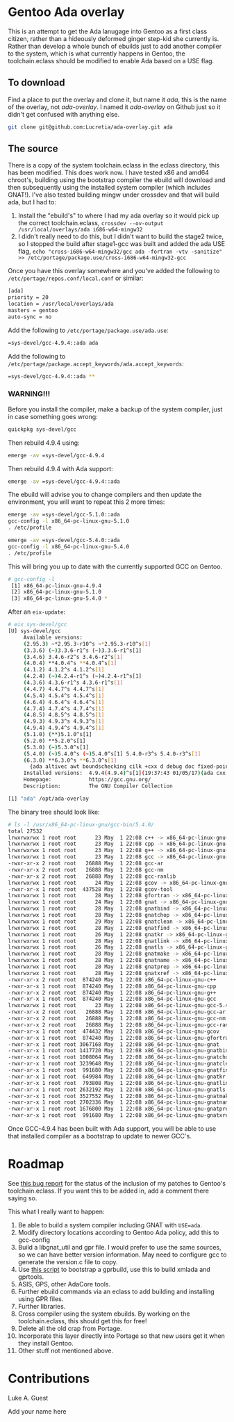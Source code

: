 # Gentoo Ada overlay

This is an attempt to get the Ada lanugage into Gentoo as a first class citizen, rather than a hideously deformed ginger
step-kid she currently is. Rather than develop a whole bunch of ebuilds just to add another compiler to the system, which
is what currently happens in Gentoo, the toolchain.eclass should be modified to enable Ada based on a USE flag.

## To download

Find a place to put the overlay and clone it, but name it *ada*, this is the name of the overlay, not *ada-overlay*. I
named it *ada-overlay* on Github just so it didn't get confused with anything else.

```bash
git clone git@github.com:Lucretia/ada-overlay.git ada
```

## The source

There is a copy of the system toolchain.eclass in the eclass directory, this has been modified. This does work now. I
have tested x86 and amd64 chroot's, building using the bootstrap compiler the ebuild will download and then subsequently
using the installed system compiler (which includes GNAT!). I've also tested building mingw under crossdev and that will
build ada, but I had to:

1. Install the "ebuild's" to where I had my ada overlay so it would pick up the correct toolchain.eclass,
```crossdev --ov-output /usr/local/overlays/ada i686-w64-mingw32```
2. I didn't really need to do this, but I didn't want to build the stage2 twice, so I stopped the build after stage1-gcc
   was built and added the ada USE flag,
```echo "cross-i686-w64-mingw32/gcc ada -fortran -vtv -sanitize" >> /etc/portage/package.use/cross-i686-w64-mingw32-gcc```

Once you have this overlay somewhere and you've added the following to ```/etc/portage/repos.conf/local.conf``` or similar:

```bash
[ada]
priority = 20
location = /usr/local/overlays/ada
masters = gentoo
auto-sync = no
```

Add the following to ```/etc/portage/package.use/ada.use```:

```bash
=sys-devel/gcc-4.9.4::ada ada
```

Add the following to ```/etc/portage/package.accept_keywords/ada.accept_keywords```:

```bash
=sys-devel/gcc-4.9.4::ada **
```

### WARNING!!!

Before you install the compiler, make a backup of the system compiler, just in case something goes wrong:

```bash
quickpkg sys-devel/gcc
```

Then rebuild 4.9.4 using:

```bash
emerge -av =sys-devel/gcc-4.9.4
```

Then rebuild 4.9.4 with Ada support:

```bash
emerge -av =sys-devel/gcc-4.9.4::ada
```

The ebuild will advise you to change compilers and then update the environment, you will want to repeat this 2 more times:

```bash
emerge -av =sys-devel/gcc-5.1.0::ada
gcc-config -l x86_64-pc-linux-gnu-5.1.0
. /etc/profile
```

```bash
emerge -av =sys-devel/gcc-5.4.0::ada
gcc-config -l x86_64-pc-linux-gnu-5.4.0
. /etc/profile
```

This will bring you up to date with the currently supported GCC on Gentoo.

```bash
# gcc-config -l
 [1] x86_64-pc-linux-gnu-4.9.4
 [2] x86_64-pc-linux-gnu-5.1.0
 [3] x86_64-pc-linux-gnu-5.4.0 *
```

After an ```eix-update```:

```bash
# eix sys-devel/gcc
[U] sys-devel/gcc
     Available versions:  
     (2.95.3) ~*2.95.3-r10^s ~*2.95.3-r10^s[1]
     (3.3.6) (~)3.3.6-r1^s (~)3.3.6-r1^s[1]
     (3.4.6) 3.4.6-r2^s 3.4.6-r2^s[1]
     (4.0.4) **4.0.4^s **4.0.4^s[1]
     (4.1.2) 4.1.2^s 4.1.2^s[1]
     (4.2.4) (~)4.2.4-r1^s (~)4.2.4-r1^s[1]
     (4.3.6) 4.3.6-r1^s 4.3.6-r1^s[1]
     (4.4.7) 4.4.7^s 4.4.7^s[1]
     (4.5.4) 4.5.4^s 4.5.4^s[1]
     (4.6.4) 4.6.4^s 4.6.4^s[1]
     (4.7.4) 4.7.4^s 4.7.4^s[1]
     (4.8.5) 4.8.5^s 4.8.5^s[1]
     (4.9.3) 4.9.3^s 4.9.3^s[1]
     (4.9.4) 4.9.4^s 4.9.4^s[1]
     (5.1.0) (**)5.1.0^s[1]
     (5.2.0) **5.2.0^s[1]
     (5.3.0) (~)5.3.0^s[1]
     (5.4.0) (~)5.4.0^s (~)5.4.0^s[1] 5.4.0-r3^s 5.4.0-r3^s[1]
     (6.3.0) **6.3.0^s **6.3.0^s[1]
       {ada altivec awt boundschecking cilk +cxx d debug doc fixed-point +fortran gcj go graphite hardened jit libssp mpx mudflap multilib +nls nopie nossp +nptl objc objc++ objc-gc +openmp +pch pie regression-test +sanitize ssp vanilla +vtv}
     Installed versions:  4.9.4(4.9.4)^s[1](19:37:43 01/05/17)(ada cxx fortran multilib nls nptl openmp sanitize vtv -altivec -awt -cilk -debug -doc -fixed-point -gcj -go -graphite -hardened -libssp -nopie -nossp -objc -objc++ -objc-gc -regression-test -vanilla) 5.1.0(5.1.0)^s[1](20:35:09 01/05/17)(cxx fortran multilib nls nptl openmp sanitize vtv -ada -altivec -awt -cilk -debug -doc -fixed-point -gcj -go -graphite -hardened -jit -libssp -mpx -nopie -nossp -objc -objc++ -objc-gc -regression-test -vanilla) 5.4.0(5.4.0)^s[1](22:08:39 01/05/17)(ada cxx fortran multilib nls nptl openmp sanitize vtv -altivec -awt -cilk -debug -doc -fixed-point -gcj -go -graphite -hardened -jit -libssp -mpx -nopie -nossp -objc -objc++ -objc-gc -regression-test -vanilla)
     Homepage:            https://gcc.gnu.org/
     Description:         The GNU Compiler Collection

[1] "ada" /opt/ada-overlay
```

The binary tree should look like:

```bash
# ls -l /usr/x86_64-pc-linux-gnu/gcc-bin/5.4.0/
total 27532
lrwxrwxrwx 1 root root      23 May  1 22:08 c++ -> x86_64-pc-linux-gnu-c++
lrwxrwxrwx 1 root root      23 May  1 22:08 cpp -> x86_64-pc-linux-gnu-cpp
lrwxrwxrwx 1 root root      23 May  1 22:08 g++ -> x86_64-pc-linux-gnu-g++
lrwxrwxrwx 1 root root      23 May  1 22:08 gcc -> x86_64-pc-linux-gnu-gcc
-rwxr-xr-x 2 root root   26888 May  1 22:08 gcc-ar
-rwxr-xr-x 2 root root   26888 May  1 22:08 gcc-nm
-rwxr-xr-x 2 root root   26888 May  1 22:08 gcc-ranlib
lrwxrwxrwx 1 root root      24 May  1 22:08 gcov -> x86_64-pc-linux-gnu-gcov
-rwxr-xr-x 1 root root  437528 May  1 22:08 gcov-tool
lrwxrwxrwx 1 root root      28 May  1 22:08 gfortran -> x86_64-pc-linux-gnu-gfortran
lrwxrwxrwx 1 root root      24 May  1 22:08 gnat -> x86_64-pc-linux-gnu-gnat
lrwxrwxrwx 1 root root      28 May  1 22:08 gnatbind -> x86_64-pc-linux-gnu-gnatbind
lrwxrwxrwx 1 root root      28 May  1 22:08 gnatchop -> x86_64-pc-linux-gnu-gnatchop
lrwxrwxrwx 1 root root      29 May  1 22:08 gnatclean -> x86_64-pc-linux-gnu-gnatclean
lrwxrwxrwx 1 root root      28 May  1 22:08 gnatfind -> x86_64-pc-linux-gnu-gnatfind
lrwxrwxrwx 1 root root      26 May  1 22:08 gnatkr -> x86_64-pc-linux-gnu-gnatkr
lrwxrwxrwx 1 root root      28 May  1 22:08 gnatlink -> x86_64-pc-linux-gnu-gnatlink
lrwxrwxrwx 1 root root      26 May  1 22:08 gnatls -> x86_64-pc-linux-gnu-gnatls
lrwxrwxrwx 1 root root      28 May  1 22:08 gnatmake -> x86_64-pc-linux-gnu-gnatmake
lrwxrwxrwx 1 root root      28 May  1 22:08 gnatname -> x86_64-pc-linux-gnu-gnatname
lrwxrwxrwx 1 root root      28 May  1 22:08 gnatprep -> x86_64-pc-linux-gnu-gnatprep
lrwxrwxrwx 1 root root      28 May  1 22:08 gnatxref -> x86_64-pc-linux-gnu-gnatxref
-rwxr-xr-x 2 root root  874240 May  1 22:08 x86_64-pc-linux-gnu-c++
-rwxr-xr-x 1 root root  874240 May  1 22:08 x86_64-pc-linux-gnu-cpp
-rwxr-xr-x 2 root root  874240 May  1 22:08 x86_64-pc-linux-gnu-g++
-rwxr-xr-x 1 root root  874240 May  1 22:08 x86_64-pc-linux-gnu-gcc
lrwxrwxrwx 1 root root      23 May  1 22:08 x86_64-pc-linux-gnu-gcc-5.4.0 -> x86_64-pc-linux-gnu-gcc
-rwxr-xr-x 2 root root   26888 May  1 22:08 x86_64-pc-linux-gnu-gcc-ar
-rwxr-xr-x 2 root root   26888 May  1 22:08 x86_64-pc-linux-gnu-gcc-nm
-rwxr-xr-x 2 root root   26888 May  1 22:08 x86_64-pc-linux-gnu-gcc-ranlib
-rwxr-xr-x 1 root root  474432 May  1 22:08 x86_64-pc-linux-gnu-gcov
-rwxr-xr-x 1 root root  874240 May  1 22:08 x86_64-pc-linux-gnu-gfortran
-rwxr-xr-x 1 root root 3067168 May  1 22:08 x86_64-pc-linux-gnu-gnat
-rwxr-xr-x 1 root root 1417720 May  1 22:08 x86_64-pc-linux-gnu-gnatbind
-rwxr-xr-x 1 root root 1008064 May  1 22:08 x86_64-pc-linux-gnu-gnatchop
-rwxr-xr-x 1 root root 3239648 May  1 22:08 x86_64-pc-linux-gnu-gnatclean
-rwxr-xr-x 1 root root  991680 May  1 22:08 x86_64-pc-linux-gnu-gnatfind
-rwxr-xr-x 1 root root  649984 May  1 22:08 x86_64-pc-linux-gnu-gnatkr
-rwxr-xr-x 1 root root  793808 May  1 22:08 x86_64-pc-linux-gnu-gnatlink
-rwxr-xr-x 1 root root 2632192 May  1 22:08 x86_64-pc-linux-gnu-gnatls
-rwxr-xr-x 1 root root 3527552 May  1 22:08 x86_64-pc-linux-gnu-gnatmake
-rwxr-xr-x 1 root root 2702336 May  1 22:08 x86_64-pc-linux-gnu-gnatname
-rwxr-xr-x 1 root root 1676800 May  1 22:08 x86_64-pc-linux-gnu-gnatprep
-rwxr-xr-x 1 root root  991680 May  1 22:08 x86_64-pc-linux-gnu-gnatxref
```

Once GCC-4.9.4 has been built with Ada support, you will be able to use that installed compiler as a bootstrap to update
to newer GCC's.

# Roadmap

See [this bug report](https://bugs.gentoo.org/show_bug.cgi?id=592060) for the status of the inclusion of my patches to
Gentoo's toolchain.eclass. If you want this to be added in, add a comment there saying so.

This what I really want to happen:

1. Be able to build a system compiler including GNAT with ```USE=ada```.
2. Modify directory locations according to Gentoo Ada policy, add this to gcc-config
3. Build a libgnat_util and gpr file. I would prefer to use the same sources, so we can have better version information. May need to configure gcc to generate the version.c file to copy.
4. Use [this script](https://github.com/AdaCore/gprbuild/commit/eaa3b24efeba20c3ebc1fd091fa9d78ad3a6510a) to bootstrap a gprbuild, use this to build xmlada and gprtools.
5. ASIS, GPS, other AdaCore tools.
6. Further ebuild commands via an eclass to add building and installing using GPR files.
7. Further libraries.
8. Cross compiler using the system ebuilds. By working on the toolchain.eclass, this should get this for free!
9. Delete all the old crap from Portage.
10. Incorporate this layer directly into Portage so that new users get it when they install Gentoo.
11. Other stuff not mentioned above.

# Contributions

Luke A. Guest

Add your name here
